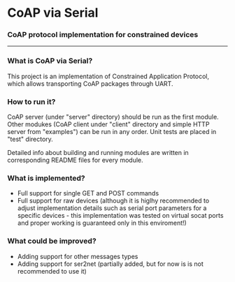 # CoAP via Serial
### CoAP protocol implementation for constrained devices
------
### What is CoAP via Serial?
This project is an implementation of Constrained Application Protocol, which allows transporting CoAP packages through UART.

### How to run it?
CoAP server (under "server" directory) should be run as the first module. Other modukes (CoAP client under "client" directory and simple HTTP server from "examples") can be run in any order. Unit tests are placed in "test" directory.

Detailed info about building and running modules are written in corresponding README files for every module.

### What is implemented?
- Full support for single GET and POST commands
- Full support for raw devices (although it is higlhy recommended to adjust implementation details such as serial port parameters for a specific devices - this implementation was tested on virtual socat ports and proper working is guaranteed only in this enviroment!)

### What could be improved?
- Adding support for other messages types
- Adding support for ser2net (partially added, but for now is is not recommended to use it)
